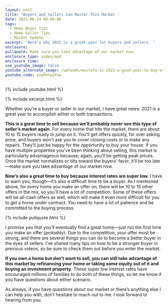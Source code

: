 ```yaml
---
layout: post
title: 'Buyers and Sellers Can Master This Market '
date: 2021-06-14 00:00:00
tags:
  - Home Buyer Tips
  - Home Seller Tips
  - Market Update
excerpt: 'Here’s why 2021 is a great year for buyers and sellers. '
enclosure:
pullquote: Make sure you take advantage of our market now.
enclosure_type: video/mp4
enclosure_time:
use_youtube_image: false
youtube_alternate_image: /uploads/mustafa-is-2021-a-good-year-to-buy-or-sell-real-estate-yt.jpg
youtube_code: xzpPmtpzPow
---
```

{% include youtube.html %}

{% include excerpt.html %}

Whether you’re a buyer or seller in our market, I have great news: 2021 is a great year to accomplish either or both transactions.

**This is a great time to sell because we’ll probably never see this type of seller’s market again.** For every home that hits the market, there are about 10 to 15 buyers ready to jump on it. You’ll get offers quickly, for over asking price, and buyers won’t ask you to cover closing costs or to make any repairs. They’ll just be happy for the opportunity to buy your house. If you have multiple properties you’ve been thinking about selling, this market is particularly advantageous because, again, you’ll be getting peak prices. Once the market normalizes or tilts toward the buyers’ favor, it’ll be too late—make sure you take advantage of our market now.&nbsp;

**Now’s also a great time to buy because interest rates are super low.** I have to warn you, though—it’s also a difficult time to be a buyer. As I mentioned above, for every home you make an offer on, there will be 10 to 15 other offers in the mix, so you’ll have a lot of competition. Some of these offers will be all-cash offers as well, which will make it even more difficult for you to get a home under contract. You need to have a lot of patience and be committed to the buying process.&nbsp;

{% include pullquote.html %}

I promise you that you’ll eventually find a great home—just not the first time you make an offer (probably). Due to the competition, your offer must be strong, and there are several things you can do to become a better buyer in the eyes of sellers. I’ve shared many tips on how to be a stronger buyer in previous videos, so be sure to check them out before you enter the market.

**If you own a home but don’t want to sell, you can still take advantage of this market by refinancing your home or taking some equity out of it and buying an investment property.** These super low interest rates have encouraged millions of families to do both of these things, so let me know if you have questions about either scenario.&nbsp;

As always, if you have questions about our market or there’s anything else I can help you with, don’t hesitate to reach out to me. I look forward to hearing from you.&nbsp;
